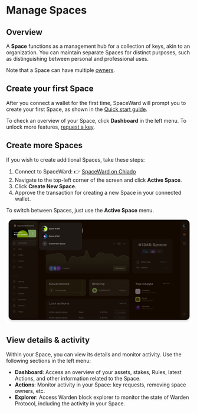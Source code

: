 ﻿---
sidebar_position: 5
---

# Manage Spaces

## Overview

A **Space** functions as a management hub for a collection of keys, akin to an organization. You can maintain separate Spaces for distinct purposes, such as distinguishing between personal and professional uses.

Note that a Space can have multiple [owners](manage-owners).

## Create your first Space

After you connect a wallet for the first time, SpaceWard will prompt you to create your first Space, as shown in the [Quick start guide](quick-start).

To check an overview of your Space, click **Dashboard** in the left menu. To unlock more features, [request a key](manage-keys#request-a-key).

## Create more Spaces

If you wish to create additional Spaces, take these steps:

1. Connect to SpaceWard: 👉 [SpaceWard on Chiado](https://spaceward.chiado.wardenprotocol.org/)
2. Navigate to the top-left corner of the screen and click **Active Space**.
3. Click **Create New Space**.
4. Approve the transaction for creating a new Space in your connected wallet.

To switch between Spaces, just use the **Active Space** menu.

![Manage Spaces](../../static/img/spaceward/manage-spaces.png)

## View details & activity

Within your Space, you can view its details and monitor activity. Use the following sections in the left menu:

- **Dashboard**: Access an overview of your assets, stakes, Rules, latest Actions, and other information related to the Space.
- **Actions**: Monitor activity in your Space: key requests, removing space owners, etc.
- **Explorer**: Access Warden block explorer to monitor the state of Warden Protocol, including the activity in your Space.

